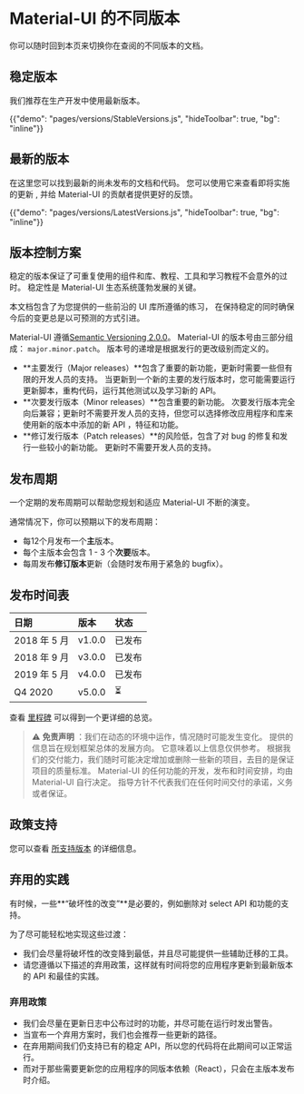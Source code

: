 # Material-UI 的不同版本

<p class="description">你可以随时回到本页来切换你在查阅的不同版本的文档。</p>

## 稳定版本

我们推荐在生产开发中使用最新版本。

{{"demo": "pages/versions/StableVersions.js", "hideToolbar": true, "bg": "inline"}}

## 最新的版本

在这里您可以找到最新的尚未发布的文档和代码。 您可以使用它来查看即将实施的更新 , 并给 Material-UI 的贡献者提供更好的反馈。

{{"demo": "pages/versions/LatestVersions.js", "hideToolbar": true, "bg": "inline"}}

## 版本控制方案

稳定的版本保证了可重复使用的组件和库、教程、工具和学习教程不会意外的过时。 稳定性是 Material-UI 生态系统蓬勃发展的关键。

本文档包含了为您提供的一些前沿的 UI 库所遵循的练习， 在保持稳定的同时确保今后的变更总是以可预测的方式引进。

Material-UI 遵循[Semantic Versioning 2.0.0](https://semver.org/)。 Material-UI 的版本号由三部分组成： `major.minor.patch`。 版本号的递增是根据发行的更改级别而定义的。

- **主要发行（Major releases）**包含了重要的新功能，更新时需要一些但有限的开发人员的支持。 当更新到一个新的主要的发行版本时，您可能需要运行更新脚本，重构代码，运行其他测试以及学习新的 API。
- **次要发行版本（Minor releases）**包含重要的新功能。 次要发行版本完全向后兼容；更新时不需要开发人员的支持，但您可以选择修改应用程序和库来使用新的版本中添加的新 API ，特征和功能。
- **修订发行版本（Patch releases）**的风险低，包含了对 bug 的修复和发行一些较小的新功能。 更新时不需要开发人员的支持。

## 发布周期

一个定期的发布周期可以帮助您规划和适应 Material-UI 不断的演变。

通常情况下，你可以预期以下的发布周期：

- 每12个月发布一个**主**版本。
- 每个主版本会包含 1 - 3 个**次要**版本。
- 每周发布**修订版本**更新（会随时发布用于紧急的 bugfix）。

## 发布时间表

| 日期         | 版本     | 状态  |
|:---------- |:------ |:--- |
| 2018 年 5 月 | v1.0.0 | 已发布 |
| 2018 年 9 月 | v3.0.0 | 已发布 |
| 2019 年 5 月 | v4.0.0 | 已发布 |
| Q4 2020    | v5.0.0 | ⏳   |


查看 [里程碑](https://github.com/mui-org/material-ui/milestones) 可以得到一个更详细的总览。

> ⚠️ **免责声明** ：我们在动态的环境中运作，情况随时可能发生变化。 提供的信息旨在规划框架总体的发展方向。 它意味着以上信息仅供参考。 根据我们的交付能力，我们随时可能决定增加或删除一些新的项目，去目的是保证项目的质量标准。 Material-UI 的任何功能的开发，发布和时间安排，均由 Material-UI 自行决定。 指导方针不代表我们在任何时间交付的承诺，义务或者保证。

## 政策支持

您可以查看 [所支持版本](/getting-started/support/#supported-versions) 的详细信息。

## 弃用的实践

有时候，一些**“破坏性的改变”**是必要的，例如删除对 select API 和功能的支持。

为了尽可能轻松地实现这些过渡：

- 我们会尽量将破坏性的改变降到最低，并且尽可能提供一些辅助迁移的工具。
- 请您遵循以下描述的弃用政策，这样就有时间将您的应用程序更新到最新版本的 API 和最佳的实践。

### 弃用政策

- 我们会尽量在更新日志中公布过时的功能，并尽可能在运行时发出警告。
- 当宣布一个弃用方案时，我们也会推荐一些更新的路径。
- 在弃用期间我们仍支持已有的稳定 API，所以您的代码将在此期间可以正常运行。
- 而对于那些需要更新您的应用程序的同版本依赖（React），只会在主版本发布时介绍。